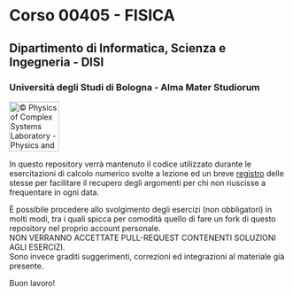 # Corso 00405 - FISICA
## Dipartimento di Informatica, Scienza e Ingegneria - DISI
### Università degli Studi di Bologna - Alma Mater Studiorum

<a href="http://www.physycom.unibo.it"> 
<div class="image">
<img src="https://cdn.rawgit.com/physycom/templates/697b327d/logo_unibo.png" width="90" height="90" alt="© Physics of Complex Systems Laboratory - Physics and Astronomy Department - University of Bologna"> 
</div>
</a>


In questo repository verrà mantenuto il codice utilizzato durante le esercitazioni di calcolo numerico svolte a lezione ed un breve [registro](registro_lezioni/registro.md) delle stesse per facilitare il recupero degli argomenti per chi non riuscisse a frequentare in ogni data.

È possibile procedere allo svolgimento degli esercizi (non obbligatori) in molti modi, tra i quali spicca per comodità quello di fare un fork di questo repository nel proprio account personale.  
NON VERRANNO ACCETTATE PULL-REQUEST CONTENENTI SOLUZIONI AGLI ESERCIZI.  
Sono invece graditi suggerimenti, correzioni ed integrazioni al materiale già presente.

Buon lavoro!

